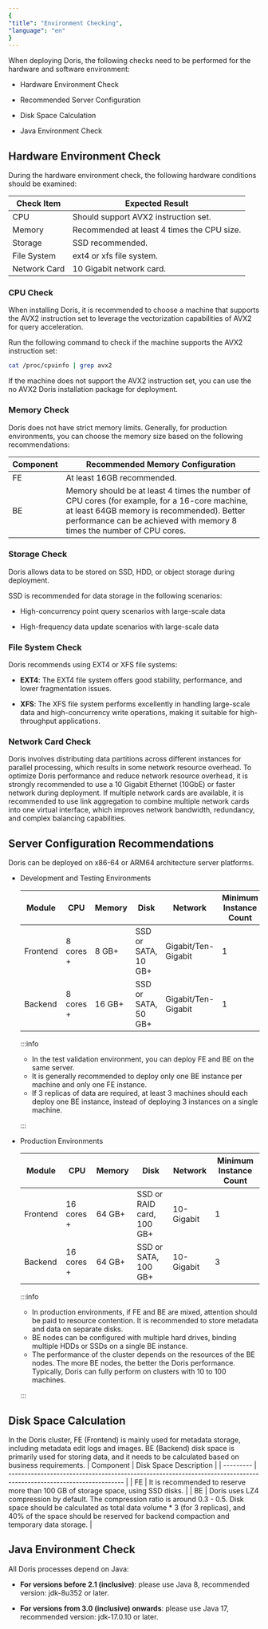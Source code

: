 ```yaml
---
{
"title": "Environment Checking",
"language": "en"
}
---
```


<!--
Licensed to the Apache Software Foundation (ASF) under one
or more contributor license agreements.  See the NOTICE file
distributed with this work for additional information
regarding copyright ownership.  The ASF licenses this file
to you under the Apache License, Version 2.0 (the
"License"); you may not use this file except in compliance
with the License.  You may obtain a copy of the License at

  http://www.apache.org/licenses/LICENSE-2.0

Unless required by applicable law or agreed to in writing,
software distributed under the License is distributed on an
"AS IS" BASIS, WITHOUT WARRANTIES OR CONDITIONS OF ANY
KIND, either express or implied.  See the License for the
specific language governing permissions and limitations
under the License.
-->

When deploying Doris, the following checks need to be performed for the hardware and software environment:

- Hardware Environment Check
  
- Recommended Server Configuration
  
- Disk Space Calculation
  
- Java Environment Check

## Hardware Environment Check

During the hardware environment check, the following hardware conditions should be examined:

| Check Item | Expected Result         |
| ---------- | ----------------------- |
| CPU        | Should support AVX2 instruction set. |
| Memory     | Recommended at least 4 times the CPU size. |
| Storage    | SSD recommended.         |
| File System| ext4 or xfs file system.|
| Network Card| 10 Gigabit network card. |

### CPU Check

When installing Doris, it is recommended to choose a machine that supports the AVX2 instruction set to leverage the vectorization capabilities of AVX2 for query acceleration.

Run the following command to check if the machine supports the AVX2 instruction set:

```bash
cat /proc/cpuinfo | grep avx2
```

If the machine does not support the AVX2 instruction set, you can use the no AVX2 Doris installation package for deployment.

### Memory Check

Doris does not have strict memory limits. Generally, for production environments, you can choose the memory size based on the following recommendations:

| Component | Recommended Memory Configuration |
| --------- | --------------------------------- |
| FE        | At least 16GB recommended.        |
| BE        | Memory should be at least 4 times the number of CPU cores (for example, for a 16-core machine, at least 64GB memory is recommended). Better performance can be achieved with memory 8 times the number of CPU cores. |


### Storage Check

Doris allows data to be stored on SSD, HDD, or object storage during deployment.

SSD is recommended for data storage in the following scenarios:

- High-concurrency point query scenarios with large-scale data
  
- High-frequency data update scenarios with large-scale data

### File System Check

Doris recommends using EXT4 or XFS file systems:

- **EXT4**: The EXT4 file system offers good stability, performance, and lower fragmentation issues. 

- **XFS**: The XFS file system performs excellently in handling large-scale data and high-concurrency write operations, making it suitable for high-throughput applications.

### Network Card Check

Doris involves distributing data partitions across different instances for parallel processing, which results in some network resource overhead. To optimize Doris performance and reduce network resource overhead, it is strongly recommended to use a 10 Gigabit Ethernet (10GbE) or faster network during deployment. If multiple network cards are available, it is recommended to use link aggregation to combine multiple network cards into one virtual interface, which improves network bandwidth, redundancy, and complex balancing capabilities.

## Server Configuration Recommendations

Doris can be deployed on x86-64 or ARM64 architecture server platforms.

- Development and Testing Environments

  | Module    | CPU        | Memory  | Disk                         | Network              | Minimum Instance Count |
  | --------- | ---------- | ------- | ---------------------------- | -------------------- | ---------------------- |
  | Frontend  | 8 cores +  | 8 GB+   | SSD or SATA, 10 GB+          | Gigabit/Ten-Gigabit  | 1                      |
  | Backend   | 8 cores +  | 16 GB+  | SSD or SATA, 50 GB+          | Gigabit/Ten-Gigabit  | 1                      |

  :::info

   * In the test validation environment, you can deploy FE and BE on the same server.
   * It is generally recommended to deploy only one BE instance per machine and only one FE instance.
   * If 3 replicas of data are required, at least 3 machines should each deploy one BE instance, instead of deploying 3 instances on a single machine.

  :::

- Production Environments

  | Module    | CPU        | Memory   | Disk                         | Network   | Minimum Instance Count |
  | --------- | ---------- | -------- | ---------------------------- | --------- | ---------------------- |
  | Frontend  | 16 cores + | 64 GB+   | SSD or RAID card, 100 GB+     | 10-Gigabit | 1                      |
  | Backend   | 16 cores + | 64 GB+   | SSD or SATA, 100 GB+          | 10-Gigabit | 3                      |

  :::info

  * In production environments, if FE and BE are mixed, attention should be paid to resource contention. It is recommended to store metadata and data on separate disks.
  * BE nodes can be configured with multiple hard drives, binding multiple HDDs or SSDs on a single BE instance.
  * The performance of the cluster depends on the resources of the BE nodes. The more BE nodes, the better the Doris performance. Typically, Doris can fully perform on clusters with 10 to 100 machines.

  :::

## Disk Space Calculation

In the Doris cluster, FE (Frontend) is mainly used for metadata storage, including metadata edit logs and images. BE (Backend) disk space is primarily used for storing data, and it needs to be calculated based on business requirements. 
| Component | Disk Space Description                                                                                             |
| --------- | ------------------------------------------------------------------------------------------------------------------ |
| FE        | It is recommended to reserve more than 100 GB of storage space, using SSD disks.                                      |
| BE        | Doris uses LZ4 compression by default. The compression ratio is around 0.3 - 0.5. Disk space should be calculated as total data volume * 3 (for 3 replicas), and 40% of the space should be reserved for backend compaction and temporary data storage. |


## Java Environment Check

All Doris processes depend on Java:

- **For versions before 2.1 (inclusive)**: please use Java 8, recommended version: jdk-8u352 or later.

- **For versions from 3.0 (inclusive) onwards**: please use Java 17, recommended version: jdk-17.0.10 or later.
